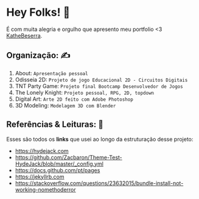 # Hey Folks! 🐤

É com muita alegria e orgulho que apresento meu portfolio <3 [KatheBeserra](https://katheisabelle.github.io/).

## Organização: ✍️
1. About: `Apresentação pessoal`
2. Odisseia 2D: `Projeto de jogo Educacional 2D - Circuitos Digitais`
3. TNT Party Game: `Projeto final Bootcamp Desenvolvedor de Jogos`
4. The Lonely Knight: `Projeto pessoal, RPG, 2D, topdown` 
5. Digital Art: `Arte 2D feito com Adobe Photoshop`
6. 3D Modeling:  `Modelagem 3D com Blender`


## Referências & Leituras: 📑
Esses são todos os **links** que usei ao longo da estruturação desse projeto:
* https://hydejack.com
* https://github.com/Zacbaron/Theme-Test-HydeJack/blob/master/_config.yml
* https://docs.github.com/pt/pages
* https://jekyllrb.com
* https://stackoverflow.com/questions/23632015/bundle-install-not-working-nomethoderror
